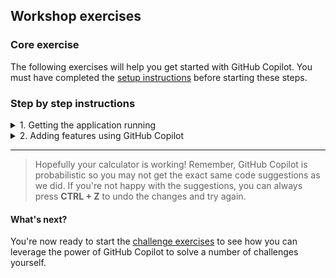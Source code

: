 ## Workshop exercises

### Core exercise

The following exercises will help you get started with GitHub Copilot. You must have completed the [setup instructions](<./1. setup.md>) before starting these steps.


### Step by step instructions

<details>
<summary>1. Getting the application running</summary>

**Starting Point**: You should have the repo open in VSCode (or your supported IDE)

1. Press ```CTRL + ` ``` to open the terminal window in VS Code if it is not already open.

2. Enter ```npm install``` in the terminal window and press **ENTER** to install the required dependencies. TIP: Ignore any issues displayed after you run this command.

Let's start by running the application to learn what it does.

3. Enter ```npm start``` in the terminal window and press **ENTER** to run the application.

4. In the pop-up window that appears in the bottom right corner of the Codespace window, click the **Open in Browser** button. This will securely map port 3000 from the Codespace environment (if you're using Codespaces) to your local browser so you can see the running calculator application.

<img width="460" alt="Open in Browser" src="../assets/open%20in%20browser.png">

5. Do some simple calculations to show that the calculator is working as expected.

<img width="460" alt="The Node Calculator" src="../assets/calculator.png">

6. Close the browser window for now and return to the Codespace window.

7. Ensure your focus is in the terminal window and press ``` CTRL + C ``` to stop the application.

</details>

<details>
<summary>2. Adding features using GitHub Copilot</summary>

**TO DO** -  You've been asked to add a new feature to the calculator application.

### Adding the power function to the backend

1. Open the `api/controller.js` file in the editor window.
2. Locate the `operations` object.
3. Add a new property to the `operations` object for the power operation. Use the key `'power'` and for the value, use a function that takes two parameters `a` and `b` and returns `Math.pow(a, b)`.

### Adding the buttons to the calculator UI

1. Open the `public/index.html` file in the editor window.
2. Scroll down to where you see the calculator buttons.
3. Add a new button for the power operation. Use the class `"btn"` for styling, set the `onClick` attribute to call `operationPressed('^')`, and use `^` as the button text.

### Adding the logic for the new features

1. Open the `public/client.js` file in the editor window.
2. Locate the `calculate` function.
3. Add a case for the power operation in the switch statement. When the operation is `'^'`, set the URI to include `"?operation=power"`.

4. Press ```CTRL + ` ``` to open the terminal window in VS Code.
5. Enter ```npm start``` in the terminal window and press **ENTER** to run the application.
6. You should test the new button by clicking 3, then the "^" (power) button, then click 2. Click "=" and the result should be 9.
7. Close the browser window, return to the Terminal window in Codespaces and press ```CTRL+C``` to terminate the application.

**Success**, you have enhanced the calculator application using GitHub Copilot!

</details>


---

>Hopefully your calculator is working! Remember, GitHub Copilot is probabilistic so you may not get the exact same code suggestions as we did. If you're not happy with the suggestions, you can always press **CTRL + Z** to undo the changes and try again.


#### What's next?
You're now ready to start the [challenge exercises](<./3. challenge exercises.md>) to see how you can leverage the power of GitHub Copilot to solve a number of challenges yourself.
